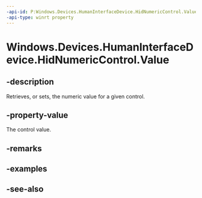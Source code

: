 ----api-id: P:Windows.Devices.HumanInterfaceDevice.HidNumericControl.Value
-api-type: winrt property
---<!-- Property syntaxpublic long Value { get;  set; }--># Windows.Devices.HumanInterfaceDevice.HidNumericControl.Value## -descriptionRetrieves, or sets, the numeric value for a given control.## -property-valueThe control value.## -remarks## -examples## -see-also